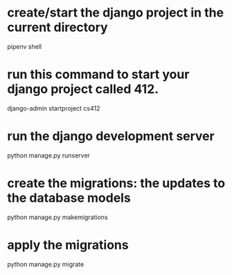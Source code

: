 # create/start the django project in the current directory
pipenv shell

# run this command to start your django project called 412.
django-admin startproject cs412

# run the django development server
python manage.py runserver

# create the migrations: the updates to the database models
python manage.py makemigrations

# apply the migrations
python manage.py migrate